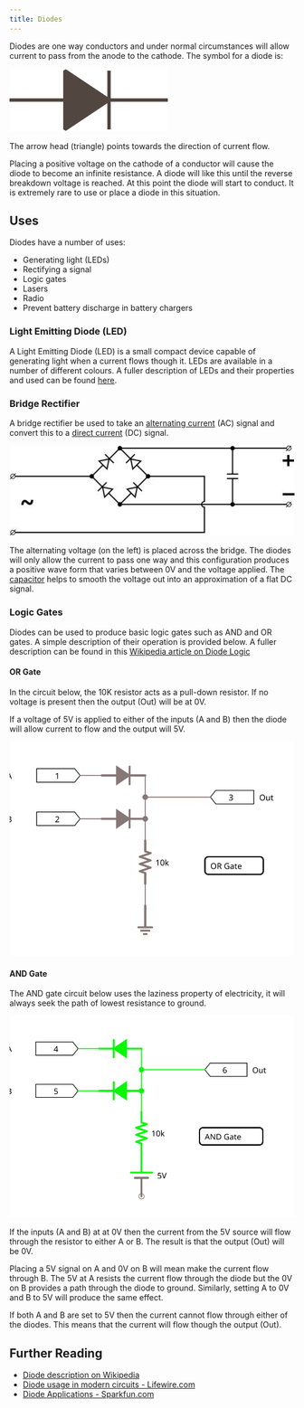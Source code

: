 ```yaml
---
title: Diodes
---
```


Diodes are one way conductors and under normal circumstances will allow current to pass from the anode to the cathode.  The symbol for a diode is:

![Diode Circuit Symbol](/Common_Files/Diode.svg)

The arrow head (triangle) points towards the direction of current flow.

Placing a positive voltage on the cathode of a conductor will cause the diode to become an infinite resistance.  A diode will like this until the reverse breakdown voltage is reached.  At this point the diode will start to conduct.  It is extremely rare to use or place a diode in this situation.

## Uses

Diodes have a number of uses:

* Generating light (LEDs)
* Rectifying a signal
* Logic gates
* Lasers
* Radio
* Prevent battery discharge in battery chargers

### Light Emitting Diode (LED)

A Light Emitting Diode (LED) is a small compact device capable of generating light when a current flows though it.  LEDs are available in a number of different colours.  A fuller description of LEDs and their properties and used can be found [here](../LEDs).

### Bridge Rectifier

A bridge rectifier be used to take an [alternating current](https://en.wikipedia.org/wiki/AC_power) (AC) signal and convert this to a [direct current](https://simple.wikipedia.org/wiki/Direct_current) (DC) signal.  

![Bridge Rectifier](DiodeBridgeRectifier.jpg)

The alternating voltage (on the left) is placed across the bridge.  The diodes will only allow the current to pass one way and this configuration produces a positive wave form that varies between 0V and the voltage applied.  The [capacitor](../Capacitors/) helps to smooth the voltage out into an approximation of a flat DC signal.

### Logic Gates

Diodes can be used to produce basic logic gates such as AND and OR gates.  A simple description of their operation is provided below.  A fuller description can be found in this [Wikipedia article on Diode Logic](https://en.wikipedia.org/wiki/Diode_logic)

#### OR Gate

In the circuit below, the 10K resistor acts as a pull-down resistor.  If no voltage is present then the output (Out) will be at 0V.

If a voltage of 5V is applied to either of the inputs (A and B) then the diode will allow current to flow and the output will 5V.

![OR Gate](OR_Gate.svg)

#### AND Gate

The AND gate circuit below uses the laziness property of electricity, it will always seek the path of lowest resistance to ground.

![AND Gate](AND_Gate.svg)

If the inputs (A and B) at at 0V then the current from the 5V source will flow through the resistor to either A or B.  The result is that the output (Out) will be 0V.

Placing a 5V signal on A and 0V on B will mean make the current flow through B.  The 5V at A resists the current flow through the diode but the 0V on B provides a path through the diode to ground.  Similarly, setting A to 0V and B to 5V will produce the same effect.

If both A and B are set to 5V then the current cannot flow through either of the diodes.  This means that the current will flow though the output (Out).

## Further Reading

* [Diode description on Wikipedia](https://en.wikipedia.org/wiki/Diode)
* [Diode usage in modern circuits - Lifewire.com](https://www.lifewire.com/applications-of-diodes-818815)
* [Diode Applications - Sparkfun.com](https://learn.sparkfun.com/tutorials/diodes/diode-applications)